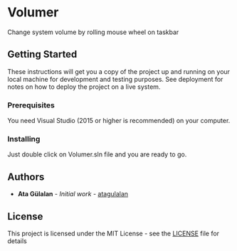 # Volumer

Change system volume by rolling mouse wheel on taskbar

## Getting Started

These instructions will get you a copy of the project up and running on your local machine for development and testing purposes. See deployment for notes on how to deploy the project on a live system.

### Prerequisites

You need Visual Studio (2015 or higher is recommended) on your computer.

### Installing

Just double click on Volumer.sln file and you are ready to go.

## Authors

* **Ata Gülalan** - *Initial work* - [atagulalan](https://github.com/atagulalan)

## License

This project is licensed under the MIT License - see the [LICENSE](LICENSE) file for details